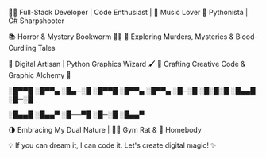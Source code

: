 👨‍💻 Full-Stack Developer | Code Enthusiast | 🎵 Music Lover
🐍 Pythonista | C# Sharpshooter

📚 Horror & Mystery Bookworm 🕵️‍♂️
🔪 Exploring Murders, Mysteries & Blood-Curdling Tales

🔲 Digital Artisan | Python Graphics Wizard 🖌️
📐 Crafting Creative Code & Graphic Alchemy
🎨

░█▀▀█ ░█▀▀▄ ░█▄─░█ ░█▀▀█ ░█▀▀▄ 
░█▀▀▄ ░█─░█ ░█░█░█ ░█▄▄█ ░█─░█ 

░█▄▄█ ░█▄▄▀ ░█──▀█ ░█─░█ ░█▄▄▀


🌗 Embracing My Dual Nature | 🏋️‍♂️ Gym Rat & 🏡 Homebody

💡 If you can dream it, I can code it. Let's create digital magic! ✨

